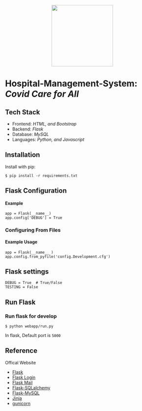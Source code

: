 <div align="center"><img src="https://user-images.githubusercontent.com/60578902/146579816-eaa296f1-c401-436b-9c3c-57bcb5aece11.png" width="200" height="200"/></div>


# Hospital-Management-System: _Covid Care for All_

## Tech Stack
- Frontend: _HTML, and Bootstrap_
- Backend: _Flask_
- Database: _MySQL_
- Languages: _Python, and Javascript_

## Installation

Install with pip:

```
$ pip install -r requirements.txt
```

## Flask Configuration

#### Example

```
app = Flask(__name__)
app.config['DEBUG'] = True
```
### Configuring From Files

#### Example Usage

```
app = Flask(__name__ )
app.config.from_pyfile('config.Development.cfg')
```


## Flask settings
```
DEBUG = True  # True/False
TESTING = False
```
## Run Flask
### Run flask for develop
```
$ python webapp/run.py
```
In flask, Default port is `5000`

## Reference

Offical Website

- [Flask](http://flask.pocoo.org/)
- [Flask Login](https://flask-login.readthedocs.io/en/latest/)
- [Flask Mail](https://pythonhosted.org/Flask-Mail/)
- [Flask-SQLalchemy](http://flask-sqlalchemy.pocoo.org/2.1/)
- [Flask-MySQL](https://flask-mysql.readthedocs.io/en/stable/)
- [Jinja](https://jinja.palletsprojects.com/en/3.0.x/)
- [gunicorn](http://gunicorn.org/)
